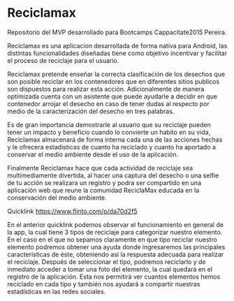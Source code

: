 # Reciclamax
Repositorio del MVP desarrollado para Bootcamps Cappacitate2015 Pereira.

Reciclamax es una aplicacion desarrollada de forma nativa para Android, las distintas
funcionalidades diseñadas tiene como objetivo incentivar y facilitar el proceso de reciclaje
para el usuario.

Reciclamax pretende enseñar la correcta clasificación de los desechos que son posible reciclar
en los contenedores que en diferentes sitios publicos son dispuestos para realizar esta acción. Adicionalmente
de manera optimizada cuenta con un asistente que puede ayudarle a decidir en que contenedor arrojar
el desecho en caso de tener dudas al respecto por medio de la caracterización del desecho en tres palabras.

Es de gran importancia demostrarle al usuario que su reciclaje pueden tener un impacto y beneficio cuando lo 
convierte un habito en su vida, Reciclamax almacenará de forma interna cada una de las acciones hechas y le ofrecera estadisticas de cuanto ha reciclado y cuanto ha aportado a conservar el medio ambiente desde el uso de la aplicación. 

Finalmente Reciclamax hace que cada actividad de reciclaje sea multimediamente divertida, al hacer una captura del desecho o una selfie de tu acción se realizara un registro y podra ser compartido en una aplicación web que reune la comunidad ReciclaMax educada en la conservación del medio ambiente.

Quicklink
https://www.flinto.com/p/da70d2f5

En el anterior quicklink podemos observar el funcionamiento en general de la app,  la cual tiene 3 tipos de reciclaje para categorizar nuestro elemento. En el caso en el que no sepamos claramente en que tipo reciclar nuestro elemento podremos obtener una ayuda donde ingresaremos las principales características de éste, obteniendo así la respuesta adecuada para realizar el reciclaje. Después de seleccionar el tipo, podremos reciclarlo y de inmediato acceder a tomar una foto del elemento, la cual quedará en el registro de la aplicación. Esta nos permitirá ver cuantos elementos hemos reciclado en cada tipo y también nos ayudará a compartir nuestras estadísticas en las redes sociales.